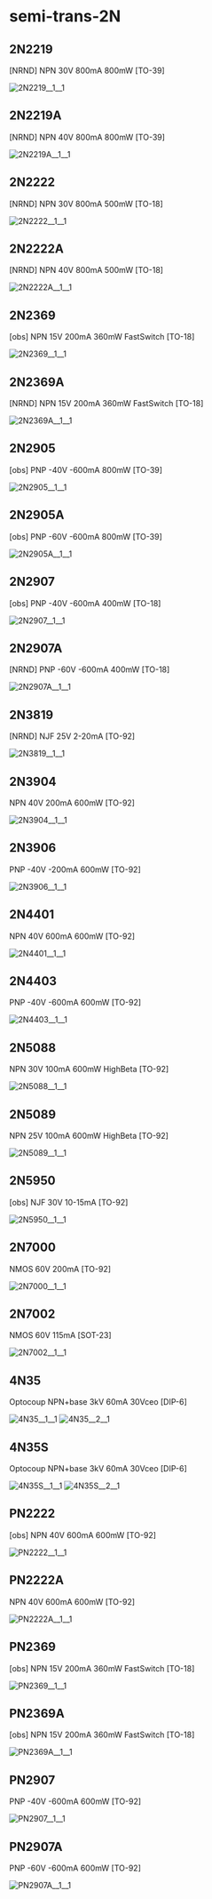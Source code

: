 # semi-trans-2N

## 2N2219
[NRND] NPN 30V 800mA 800mW [TO-39]

![2N2219__1__1](/images/semi-trans-MMB__MMBT2222A__1__1.png?raw=true) 

## 2N2219A
[NRND] NPN 40V 800mA 800mW [TO-39]

![2N2219A__1__1](/images/semi-trans-MMB__MMBT2222A__1__1.png?raw=true) 

## 2N2222
[NRND] NPN 30V 800mA 500mW [TO-18]

![2N2222__1__1](/images/semi-trans-MMB__MMBT2222A__1__1.png?raw=true) 

## 2N2222A
[NRND] NPN 40V 800mA 500mW [TO-18]

![2N2222A__1__1](/images/semi-trans-MMB__MMBT2222A__1__1.png?raw=true) 

## 2N2369
[obs] NPN 15V 200mA 360mW FastSwitch [TO-18]

![2N2369__1__1](/images/semi-trans-MMB__MMBT2222A__1__1.png?raw=true) 

## 2N2369A
[NRND] NPN 15V 200mA 360mW FastSwitch [TO-18]

![2N2369A__1__1](/images/semi-trans-MMB__MMBT2222A__1__1.png?raw=true) 

## 2N2905
[obs] PNP -40V -600mA 800mW [TO-39]

![2N2905__1__1](/images/semi-trans-MMB__MMBT2907A__1__1.png?raw=true) 

## 2N2905A
[obs] PNP -60V -600mA 800mW [TO-39]

![2N2905A__1__1](/images/semi-trans-MMB__MMBT2907A__1__1.png?raw=true) 

## 2N2907
[obs] PNP -40V -600mA 400mW [TO-18]

![2N2907__1__1](/images/semi-trans-MMB__MMBT2907A__1__1.png?raw=true) 

## 2N2907A
[NRND] PNP -60V -600mA 400mW [TO-18]

![2N2907A__1__1](/images/semi-trans-MMB__MMBT2907A__1__1.png?raw=true) 

## 2N3819
[NRND] NJF 25V 2-20mA [TO-92]

![2N3819__1__1](/images/semi-trans-misc__BSR56__1__1.png?raw=true) 

## 2N3904
NPN 40V 200mA 600mW [TO-92]

![2N3904__1__1](/images/semi-trans-MMB__MMBT2222A__1__1.png?raw=true) 

## 2N3906
PNP -40V -200mA 600mW [TO-92]

![2N3906__1__1](/images/semi-trans-MMB__MMBT2907A__1__1.png?raw=true) 

## 2N4401
NPN 40V 600mA 600mW [TO-92]

![2N4401__1__1](/images/semi-trans-MMB__MMBT2222A__1__1.png?raw=true) 

## 2N4403
PNP -40V -600mA 600mW [TO-92]

![2N4403__1__1](/images/semi-trans-MMB__MMBT2907A__1__1.png?raw=true) 

## 2N5088
NPN 30V 100mA 600mW HighBeta [TO-92]

![2N5088__1__1](/images/semi-trans-MMB__MMBT2222A__1__1.png?raw=true) 

## 2N5089
NPN 25V 100mA 600mW HighBeta [TO-92]

![2N5089__1__1](/images/semi-trans-MMB__MMBT2222A__1__1.png?raw=true) 

## 2N5950
[obs] NJF 30V 10-15mA [TO-92]

![2N5950__1__1](/images/semi-trans-misc__BSR56__1__1.png?raw=true) 

## 2N7000
NMOS 60V 200mA [TO-92]

![2N7000__1__1](/images/semi-trans-IntRect__IRF510__1__1.png?raw=true) 

## 2N7002
NMOS 60V 115mA [SOT-23]

![2N7002__1__1](/images/semi-trans-IntRect__IRF510__1__1.png?raw=true) 

## 4N35
Optocoup NPN+base 3kV 60mA 30Vceo [DIP-6]

![4N35__1__1](/images/_semi__OPTONPN__1__1.png?raw=true) 
![4N35__2__1](/images/semi-trans-2N__4N35__2__1.png?raw=true) 

## 4N35S
Optocoup NPN+base 3kV 60mA 30Vceo [DIP-6]

![4N35S__1__1](/images/_semi__OPTONPN__1__1.png?raw=true) 
![4N35S__2__1](/images/semi-trans-2N__4N35__2__1.png?raw=true) 

## PN2222
[obs] NPN 40V 600mA 600mW [TO-92]

![PN2222__1__1](/images/semi-trans-MMB__MMBT2222A__1__1.png?raw=true) 

## PN2222A
NPN 40V 600mA 600mW [TO-92]

![PN2222A__1__1](/images/semi-trans-MMB__MMBT2222A__1__1.png?raw=true) 

## PN2369
[obs] NPN 15V 200mA 360mW FastSwitch [TO-18]

![PN2369__1__1](/images/semi-trans-MMB__MMBT2222A__1__1.png?raw=true) 

## PN2369A
[obs] NPN 15V 200mA 360mW FastSwitch [TO-18]

![PN2369A__1__1](/images/semi-trans-MMB__MMBT2222A__1__1.png?raw=true) 

## PN2907
PNP -40V -600mA 600mW [TO-92]

![PN2907__1__1](/images/semi-trans-MMB__MMBT2907A__1__1.png?raw=true) 

## PN2907A
PNP -60V -600mA 600mW [TO-92]

![PN2907A__1__1](/images/semi-trans-MMB__MMBT2907A__1__1.png?raw=true) 

